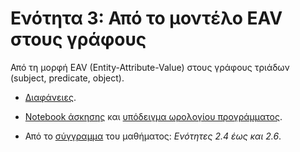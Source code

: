 # Ενότητα 3: Από το μοντέλο EAV στους γράφους

Από τη μορφή EAV (Entity-Attribute-Value) στους γράφους τριάδων (subject, predicate, object).

* [Διαφάνειες](https://github.com/mixstef/pms-swp-2016/blob/master/unit3/unit3.pdf).

* [Notebook άσκησης](https://github.com/mixstef/pms-swp-2016/blob/master/unit3/schedule2.ipynb) και [υπόδειγμα ωρολογίου προγράμματος](https://github.com/mixstef/pms-swp-2016/blob/master/unit3/schedule-eav.csv).

* Από το [σύγγραμμα](http://hdl.handle.net/11419/1338) του μαθήματος: *Ενότητες 2.4 έως και 2.6*.
